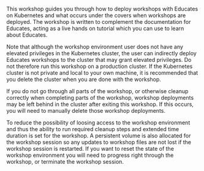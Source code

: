 This workshop guides you through how to deploy workshops with Educates on Kubernetes and what occurs under the covers when workshops are deployed. The workshop is written to complement the documentation for Educates, acting as a live hands on tutorial which you can use to learn about Educates.

Note that although the workshop environment user does not have any elevated privileges in the Kubernetes cluster, the user can indirectly deploy Educates workshops to the cluster that may grant elevated privileges. Do not therefore run this workshop on a production cluster. If the Kubernetes cluster is not private and local to your own machine, it is recommended that you delete the cluster when you are done with the workshop.

If you do not go through all parts of the workshop, or otherwise cleanup correctly when completing parts of the workshop, workshop deployments may be left behind in the cluster after exiting this workshop. If this occurs, you will need to manually delete those workshop deployments.

To reduce the possibility of loosing access to the workshop environment and thus the ability to run required cleanup steps and extended time duration is set for the workshop. A persistent volume is also allocated for the workshop session so any updates to workshop files are not lost if the workshop session is restarted. If you want to reset the state of the workshop environment you will need to progress right through the workshop, or terminate the workshop session.
